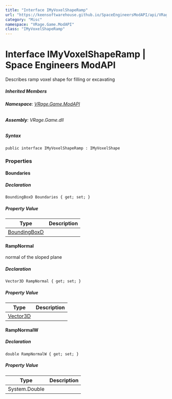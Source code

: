 ```yaml
---
title: "Interface IMyVoxelShapeRamp"
url: "https://keensoftwarehouse.github.io/SpaceEngineersModAPI/api/VRage.Game.ModAPI.IMyVoxelShapeRamp.html"
category: "Misc"
namespace: "VRage.Game.ModAPI"
class: "IMyVoxelShapeRamp"
---
```


# Interface IMyVoxelShapeRamp | Space Engineers ModAPI

Describes ramp voxel shape for filling or excavating

##### Inherited Members

###### **Namespace**: [VRage.Game.ModAPI](https://keensoftwarehouse.github.io/SpaceEngineersModAPI/api/VRage.Game.ModAPI.html)

###### **Assembly**: VRage.Game.dll

##### Syntax

```
public interface IMyVoxelShapeRamp : IMyVoxelShape
```

### Properties

#### Boundaries

##### Declaration

```
BoundingBoxD Boundaries { get; set; }
```

##### Property Value

| Type | Description |
| --- | --- |
| [BoundingBoxD](https://keensoftwarehouse.github.io/SpaceEngineersModAPI/api/VRageMath.BoundingBoxD.html) |     |

#### RampNormal

normal of the sloped plane

##### Declaration

```
Vector3D RampNormal { get; set; }
```

##### Property Value

| Type | Description |
| --- | --- |
| [Vector3D](https://keensoftwarehouse.github.io/SpaceEngineersModAPI/api/VRageMath.Vector3D.html) |     |

#### RampNormalW

##### Declaration

```
double RampNormalW { get; set; }
```

##### Property Value

| Type | Description |
| --- | --- |
| System.Double |     |